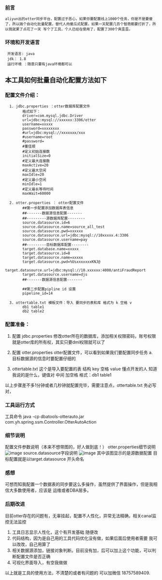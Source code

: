 ### 前言
    aliyun出的otter同步平台，配置过于恶心，如果你要配置线上1000个任务，你是不是要傻了，所以搞个自动化批量配置，替代人肉傻瓜式配置，如果一天配置几百个智商都要打折了，所以我就累了点花了一天 写个了工具，个人已经在使用了，配置了300个爽歪歪。
 ### 环境和开发语言
     开发语言: java
     jdk： 1.8
     运行环境 ：随意只要有java环境都可以
本工具如何批量自动化配置方法如下
-----
### 配置文件介绍：

      1. jdbc.properties ：otter数据库配置文件
            格式如下：
            driver=com.mysql.jdbc.Driver
            url=jdbc:mysql://xxxxxx:3306/otter
            username=xxxxx
            password=xxxxxxxx
            #url=jdbc:mysql://xxxxxxx/xxx
            #username=root
            #password=
            #董佳顺
            #定义初始连接数
            initialSize=0
            #定义最大连接数
            maxActive=20
            #定义最大空闲
            maxIdle=20
            #定义最小空闲
            minIdle=1
            #定义最长等待时间
            maxWait=60000

      2. otter.properties ： otter配置文件
            ##第一步配置添加数据库表信息
            ##-------数据源信息配置-------
            ##---------源数据库配置--------
            source.datasource.id=6
            source.datasource.name=source_all_test
            source.datasource.pwd=xxxxxx
            source.datasource.url=jdbc:mysql://10xxxxx.4:3306
            source.datasource.username=pay
            ##---------目标数据库配置--------
            target.database.name=xxxxx
            target.datasource.id=8
            target.datasource.name=xxxxx
            target.datasource.pwd=%UsxxxxxxxKNJ@
            target.datasource.url=jdbc:mysql://10.xxxxxx:4000/antiFraudReport
            target.datasource.username=djs
            ##-------数据源信息配置-------
            
            ##第二步配置pipline id 设置
            pipeline_id=14

      3. ottertable.txt 模板文件：导入 要同步的表和库 格式为 k 空格 v 
            db1 table1
            db2 table2
            
### 配置准备：

1.  配置 jdbc.properties 修改otter所在的数据库，添加相关权限密码，账号权限就是otter库的所有权，其实只要dml权限就可以了

2.  配置 otter.properties otter配置文件，可以看到如果我们要配置同步任务
    a.  目标数据源的信息时要配置仔细的
             
3.  ottertable.txt 这个是导入要配置的表 结构 key 空格 value 懂点开发的人 知道我说的是什么，键值对 中间 加空格
    格式：db1 table1
    
以上步骤差不多1分钟或者几秒钟就配置完毕，需要注意点，ottertable.txt 务必写对，
### 工具运行方式
工具命令
	java -cp dbatools-otterauto.jar com.yh.spring.ssm.Controller.OtterAutoAction

### 细节说明
配置文件参数说明（本来不想带图的，好人做到底！）
otter.properties细节说明
![image](https://github.com/dongjiashun/otter_auto_tools/blob/master/piplindid.png)
 source.datasource字段说明
 ![image](https://github.com/dongjiashun/otter_auto_tools/blob/master/datasource.png)
 其中该图显示的是源数据配置
 目标配置就是以target.datasource 开头命名
 ### 感想
可想而知我配置一个数据表的同步要这么多操作，虽然提供了界面操作，但是我相信大多数使用者，应该是 运维或者DBA居多。

### 后期改进
目前otter存在的问题有，无辜挂起，配置不人性化，异常无法精确，相关canal监控无法监控
1. 工具日志显示人性化，这个有开发基础 随便改
2. 代码结构，因为是自己用的工具代码优化没有做，如果后面后使用者需要 我可以改改，自己用算了
3. 相关数据源添加，链接对象判断。目前没有加，后可以加上这个功能，可以判断配置文件是否正确
4. 可视化界面导入，有空我做做

以上就是工具的使用方法，不清楚的或者有问题的 可以加微信  18757589409.
